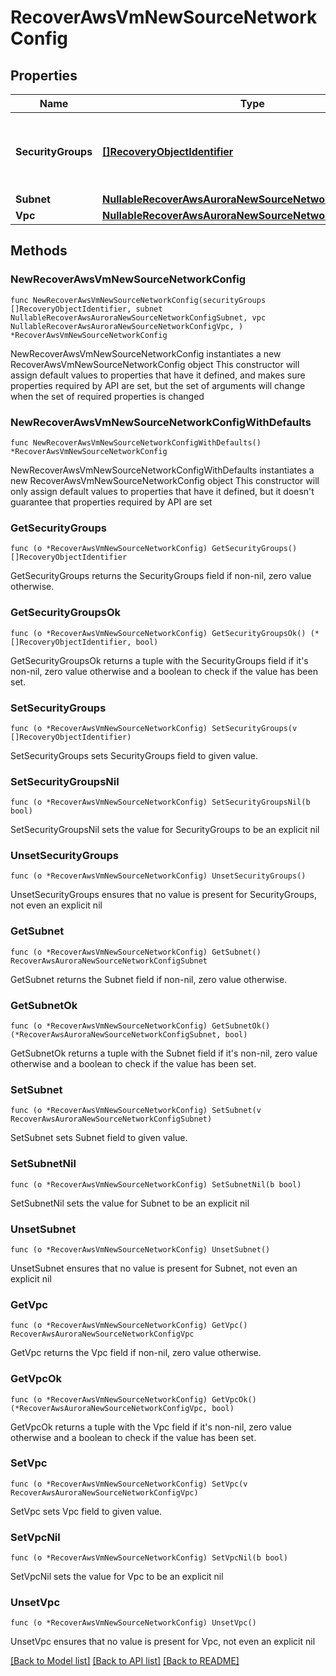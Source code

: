 # RecoverAwsVmNewSourceNetworkConfig

## Properties

Name | Type | Description | Notes
------------ | ------------- | ------------- | -------------
**SecurityGroups** | [**[]RecoveryObjectIdentifier**](RecoveryObjectIdentifier.md) | Specifies the network security groups within above VPC. | 
**Subnet** | [**NullableRecoverAwsAuroraNewSourceNetworkConfigSubnet**](RecoverAwsAuroraNewSourceNetworkConfigSubnet.md) |  | 
**Vpc** | [**NullableRecoverAwsAuroraNewSourceNetworkConfigVpc**](RecoverAwsAuroraNewSourceNetworkConfigVpc.md) |  | 

## Methods

### NewRecoverAwsVmNewSourceNetworkConfig

`func NewRecoverAwsVmNewSourceNetworkConfig(securityGroups []RecoveryObjectIdentifier, subnet NullableRecoverAwsAuroraNewSourceNetworkConfigSubnet, vpc NullableRecoverAwsAuroraNewSourceNetworkConfigVpc, ) *RecoverAwsVmNewSourceNetworkConfig`

NewRecoverAwsVmNewSourceNetworkConfig instantiates a new RecoverAwsVmNewSourceNetworkConfig object
This constructor will assign default values to properties that have it defined,
and makes sure properties required by API are set, but the set of arguments
will change when the set of required properties is changed

### NewRecoverAwsVmNewSourceNetworkConfigWithDefaults

`func NewRecoverAwsVmNewSourceNetworkConfigWithDefaults() *RecoverAwsVmNewSourceNetworkConfig`

NewRecoverAwsVmNewSourceNetworkConfigWithDefaults instantiates a new RecoverAwsVmNewSourceNetworkConfig object
This constructor will only assign default values to properties that have it defined,
but it doesn't guarantee that properties required by API are set

### GetSecurityGroups

`func (o *RecoverAwsVmNewSourceNetworkConfig) GetSecurityGroups() []RecoveryObjectIdentifier`

GetSecurityGroups returns the SecurityGroups field if non-nil, zero value otherwise.

### GetSecurityGroupsOk

`func (o *RecoverAwsVmNewSourceNetworkConfig) GetSecurityGroupsOk() (*[]RecoveryObjectIdentifier, bool)`

GetSecurityGroupsOk returns a tuple with the SecurityGroups field if it's non-nil, zero value otherwise
and a boolean to check if the value has been set.

### SetSecurityGroups

`func (o *RecoverAwsVmNewSourceNetworkConfig) SetSecurityGroups(v []RecoveryObjectIdentifier)`

SetSecurityGroups sets SecurityGroups field to given value.


### SetSecurityGroupsNil

`func (o *RecoverAwsVmNewSourceNetworkConfig) SetSecurityGroupsNil(b bool)`

 SetSecurityGroupsNil sets the value for SecurityGroups to be an explicit nil

### UnsetSecurityGroups
`func (o *RecoverAwsVmNewSourceNetworkConfig) UnsetSecurityGroups()`

UnsetSecurityGroups ensures that no value is present for SecurityGroups, not even an explicit nil
### GetSubnet

`func (o *RecoverAwsVmNewSourceNetworkConfig) GetSubnet() RecoverAwsAuroraNewSourceNetworkConfigSubnet`

GetSubnet returns the Subnet field if non-nil, zero value otherwise.

### GetSubnetOk

`func (o *RecoverAwsVmNewSourceNetworkConfig) GetSubnetOk() (*RecoverAwsAuroraNewSourceNetworkConfigSubnet, bool)`

GetSubnetOk returns a tuple with the Subnet field if it's non-nil, zero value otherwise
and a boolean to check if the value has been set.

### SetSubnet

`func (o *RecoverAwsVmNewSourceNetworkConfig) SetSubnet(v RecoverAwsAuroraNewSourceNetworkConfigSubnet)`

SetSubnet sets Subnet field to given value.


### SetSubnetNil

`func (o *RecoverAwsVmNewSourceNetworkConfig) SetSubnetNil(b bool)`

 SetSubnetNil sets the value for Subnet to be an explicit nil

### UnsetSubnet
`func (o *RecoverAwsVmNewSourceNetworkConfig) UnsetSubnet()`

UnsetSubnet ensures that no value is present for Subnet, not even an explicit nil
### GetVpc

`func (o *RecoverAwsVmNewSourceNetworkConfig) GetVpc() RecoverAwsAuroraNewSourceNetworkConfigVpc`

GetVpc returns the Vpc field if non-nil, zero value otherwise.

### GetVpcOk

`func (o *RecoverAwsVmNewSourceNetworkConfig) GetVpcOk() (*RecoverAwsAuroraNewSourceNetworkConfigVpc, bool)`

GetVpcOk returns a tuple with the Vpc field if it's non-nil, zero value otherwise
and a boolean to check if the value has been set.

### SetVpc

`func (o *RecoverAwsVmNewSourceNetworkConfig) SetVpc(v RecoverAwsAuroraNewSourceNetworkConfigVpc)`

SetVpc sets Vpc field to given value.


### SetVpcNil

`func (o *RecoverAwsVmNewSourceNetworkConfig) SetVpcNil(b bool)`

 SetVpcNil sets the value for Vpc to be an explicit nil

### UnsetVpc
`func (o *RecoverAwsVmNewSourceNetworkConfig) UnsetVpc()`

UnsetVpc ensures that no value is present for Vpc, not even an explicit nil

[[Back to Model list]](../README.md#documentation-for-models) [[Back to API list]](../README.md#documentation-for-api-endpoints) [[Back to README]](../README.md)


